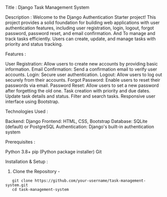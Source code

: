 Title : Django Task Management System

Description : Welcome to the Django Authentication Starter project! This project provides a solid foundation for building web applications with user authentication features, including user registration, login, logout, forgot password, password reset, and email confirmation. And To manage and track tasks efficiently. Users can create, update, and manage tasks with priority and status tracking.

Features : 

User Registration: Allow users to create new accounts by providing basic information.
Email Confirmation: Send a confirmation email to verify user accounts.
Login: Secure user authentication.
Logout: Allow users to log out securely from their accounts.
Forgot Password: Enable users to reset their passwords via email.
Password Reset: Allow users to set a new password after forgetting the old one.
Task creation with priority and due dates.
Update task details and status.
Filter and search tasks.
Responsive user interface using Bootstrap.

Technologies Used  :

Backend: Django
Frontend: HTML, CSS, Bootstrap
Database: SQLite (default) or PostgreSQL
Authentication: Django's built-in authentication system

Prerequisites :

Python 3.8+
pip (Python package installer)
Git

Installation & Setup : 

1. Clone the Repository -
```
   git clone https://github.com/your-username/task-management-system.git
   cd task-management-system
```
